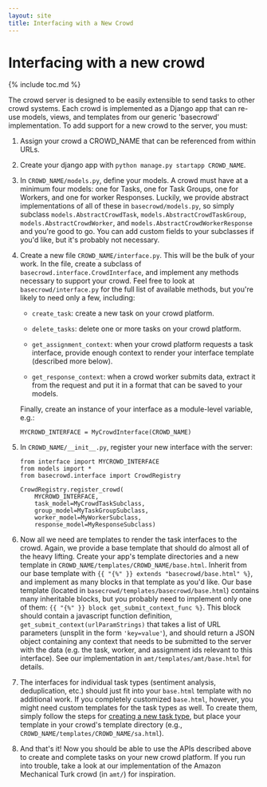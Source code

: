 ```yaml
---
layout: site
title: Interfacing with a New Crowd
---
```


# Interfacing with a new crowd
{% include toc.md %}

The crowd server is designed to be easily extensible to send tasks to other
crowd systems. Each crowd is implemented as a Django app that can re-use models,
views, and templates from our generic 'basecrowd' implementation. To add support
for a new crowd to the server, you must:

1. Assign your crowd a CROWD_NAME that can be referenced from within URLs.

1. Create your django app with `python manage.py startapp CROWD_NAME`.

1. In `CROWD_NAME/models.py`, define your models. A crowd must have at a minimum 
   four models: one for Tasks, one for Task Groups, one for Workers, and one for
   worker Responses. Luckily, we provide abstract implementations of all of
   these in `basecrowd/models.py`, so simply subclass
   `models.AbstractCrowdTask`, `models.AbstractCrowdTaskGroup`,
   `models.AbstractCrowdWorker`, and `models.AbstractCrowdWorkerResponse` and
   you're good to go. You can add custom fields to your subclasses if you'd
   like, but it's probably not necessary.

1. Create a new file `CROWD_NAME/interface.py`. This will be the bulk of your
   work. In the file, create a subclass of `basecrowd.interface.CrowdInterface`,
   and implement any methods necessary to support your crowd. Feel free to look
   at `basecrowd/interface.py` for the full list of available methods, but
   you're likely to need only a few, including:

   * `create_task`: create a new task on your crowd platform.

   * `delete_tasks`: delete one or more tasks on your crowd platform.

   * `get_assignment_context`: when your crowd platform requests a task
     interface, provide enough context to render your interface template
     (described more below).

   * `get_response_context`: when a crowd worker submits data, extract it
     from the request and put it in a format that can be saved to your models.

   Finally, create an instance of your interface as a module-level variable,
   e.g.:

       MYCROWD_INTERFACE = MyCrowdInterface(CROWD_NAME)

1. In `CROWD_NAME/__init__.py`, register your new interface with the server:

       from interface import MYCROWD_INTERFACE
       from models import *
       from basecrowd.interface import CrowdRegistry

       CrowdRegistry.register_crowd(
           MYCROWD_INTERFACE,
           task_model=MyCrowdTaskSubclass,
           group_model=MyTaskGroupSubclass,
           worker_model=MyWorkerSubclass,
           response_model=MyResponseSubclass)

1. Now all we need are templates to render the task interfaces to the crowd.
   Again, we provide a base template that should do almost all of the heavy
   lifting. Create your app's template directories and a new template in
   `CROWD_NAME/templates/CROWD_NAME/base.html`. Inherit from our base template
   with `{{ "{%" }} extends "basecrowd/base.html" %}`, and implement as many blocks in
   that template as you'd like. Our base template (located in
   `basecrowd/templates/basecrowd/base.html`) contains many inheritable blocks,
   but you probably need to implement only one of them:
   `{{ "{%" }} block get_submit_context_func %}`. This block should contain a javascript
   function definition, `get_submit_context(urlParamStrings)` that takes a list
   of URL parameters (unsplit in the form `'key=value'`), and should return a
   JSON object containing any context that needs to be submitted to the server
   with the data (e.g. the task, worker, and assignment ids relevant to this
   interface). See our implementation in `amt/templates/amt/base.html` for
   details.

1. The interfaces for individual task types (sentiment analysis, deduplication,
   etc.) should just fit into your `base.html` template with no additional work.
   If you completely customized `base.html`, however, you might need custom
   templates for the task types as well. To create them, simply follow the steps
   for [creating a new task type](new_tasks.html), but place your template in
   your crowd's template directory (e.g.,
   `CROWD_NAME/templates/CROWD_NAME/sa.html`).

1. And that's it! Now you should be able to use the APIs described above to
   create and complete tasks on your new crowd platform. If you run into
   trouble, take a look at our implementation of the Amazon Mechanical Turk
   crowd (in `amt/`) for inspiration.
